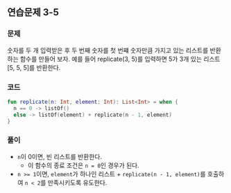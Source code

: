 ## 연습문제 3-5

### 문제

숫자를 두 개 입력받은 후 두 번째 숫자를 첫 번쨰 숫자만큼 가지고 있는 리스트를 반환하는 함수를 만들어 보자. 예를 들어 replicate(3, 5)를 입력하면 5가 3개 있는 리스트 [5, 5, 5]를 반환한다.

### 코드

```kotlin
fun replicate(n: Int, element: Int): List<Int> = when {
  n == 0 -> listOf()
  else -> listOf(element) + replicate(n - 1, element)
}
```

### 풀이

- `n`이 0이면, 빈 리스트를 반환한다.
  - 이 함수의 종료 조건은 `n = 0`인 경우가 된다.
- `n >= 1`이면, `element`가 하나인 리스트 + `replicate(n - 1, element)`를 호출하여 `n < 2`를 만족시키도록 유도한다.
